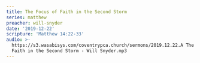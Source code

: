 ```yaml
---
title: The Focus of Faith in the Second Storm
series: matthew
preacher: will-snyder
date: '2019-12-22'
scripture: 'Matthew 14:22-33'
audio: >-
  https://s3.wasabisys.com/coventrypca.church/sermons/2019.12.22.A The Focus of
  Faith in the Second Storm - Will Snyder.mp3
---
```

